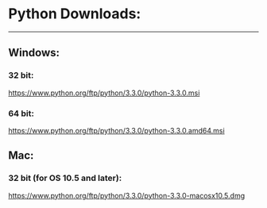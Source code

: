 # Python Downloads:
***

## Windows:

### 32 bit: 
https://www.python.org/ftp/python/3.3.0/python-3.3.0.msi
### 64 bit: 
https://www.python.org/ftp/python/3.3.0/python-3.3.0.amd64.msi

## Mac:

### 32 bit (for OS 10.5 and later):
https://www.python.org/ftp/python/3.3.0/python-3.3.0-macosx10.5.dmg
